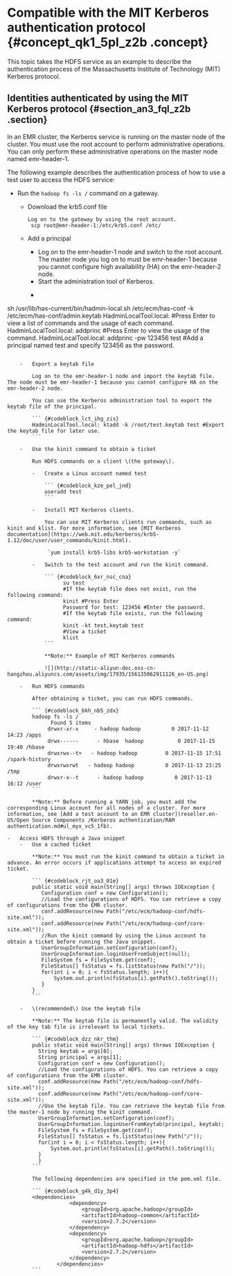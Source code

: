 # Compatible with the MIT Kerberos authentication protocol {#concept_qk1_5pl_z2b .concept}

This topic takes the HDFS service as an example to describe the authentication process of the Massachusetts Institute of Technology \(MIT\) Kerberos protocol.

## Identities authenticated by using the MIT Kerberos protocol {#section_an3_fql_z2b .section}

In an EMR cluster, the Kerberos service is running on the master node of the cluster. You must use the root account to perform administrative operations. You can only perform these administrative operations on the master node named emr-header-1.

The following example describes the authentication process of how to use a test user to access the HDFS service:

-   Run the `hadoop fs -ls /` command on a gateway.
    -   Download the krb5.conf file

        ``` {#codeblock_zyx_xmo_tsd}
        Log on to the gateway by using the root account.
         scp root@emr-header-1:/etc/krb5.conf /etc/
        ```

    -   Add a principal
        -   Log on to the emr-header-1 node and switch to the root account. The master node you log on to must be emr-header-1 because you cannot configure high availability \(HA\) on the emr-header-2 node.
        -   Start the administration tool of Kerberos.
        -   ``` {#codeblock_x3a_buk_vib}
  sh /usr/lib/has-current/bin/hadmin-local.sh /etc/ecm/has-conf -k /etc/ecm/has-conf/admin.keytab
  HadminLocalTool.local: #Press Enter to view a list of commands and the usage of each command.
  HadminLocalTool.local: addprinc #Press Enter to view the usage of the command.
  HadminLocalTool.local: addprinc -pw 123456 test #Add a principal named test and specify 123456 as the password.
```

    -   Export a keytab file

        Log on to the emr-header-1 node and import the keytab file. The node must be emr-header-1 because you cannot configure HA on the emr-header-2 node.

        You can use the Kerberos administration tool to export the keytab file of the principal.

        ``` {#codeblock_lct_ihg_zis}
        HadminLocalTool.local: ktadd -k /root/test.keytab test #Export the keytab file for later use.
        ```

    -   Use the kinit command to obtain a ticket

        Run HDFS commands on a client \(the gateway\).

        -   Create a Linux account named test

            ``` {#codeblock_kze_pel_jnd}
            useradd test
            ```

        -   Install MIT Kerberos clients.

            You can use MIT Kerberos clients run commands, such as kinit and klist. For more information, see [MIT Kerberos documentation](https://web.mit.edu/kerberos/krb5-1.12/doc/user/user_commands/kinit.html).

             `yum install krb5-libs krb5-workstation -y`

        -   Switch to the test account and run the kinit command.

            ``` {#codeblock_6xr_nsc_cna}
                  su test
                  #If the keytab file does not exist, run the following command:
                  kinit #Press Enter
                  Password for test: 123456 #Enter the password.
                  #If the keytab file exists, run the following command:
                  kinit -kt test.keytab test    
                  #View a ticket
                  klist
            ```

            **Note:** Example of MIT Kerberos commands

            ![](http://static-aliyun-doc.oss-cn-hangzhou.aliyuncs.com/assets/img/17935/156135062911126_en-US.png)

    -   Run HDFS commands

        After obtaining a ticket, you can run HDFS commands.

        ``` {#codeblock_bkh_nb5_zdx}
        hadoop fs -ls /
              Found 5 items
             drwxr-xr-x     - hadoop hadoop          0 2017-11-12 14:23 /apps
             drwx------      - hbase  hadoop           0 2017-11-15 19:40 /hbase
             drwxrwx--t+   - hadoop hadoop         0 2017-11-15 17:51 /spark-history
             drwxrwxrwt   - hadoop hadoop          0 2017-11-13 23:25 /tmp
             drwxr-x--t      - hadoop hadoop          0 2017-11-13 16:12 /user
        ```

        **Note:** Before running a YARN job, you must add the corresponding Linux account for all nodes of a cluster. For more information, see [Add a test account to an EMR cluster](reseller.en-US/Open Source Components /Kerberos authentication/RAM authentication.md#ul_myx_vc5_1fb).

-   Access HDFS through a Java snippet
    -   Use a cached ticket

        **Note:** You must run the kinit command to obtain a ticket in advance. An error occurs if applications attempt to access an expired ticket.

        ``` {#codeblock_rjt_oa3_01e}
        public static void main(String[] args) throws IOException {
           Configuration conf = new Configuration();
           //Load the configurations of HDFS. You can retrieve a copy of configurations from the EMR cluster.
           conf.addResource(new Path("/etc/ecm/hadoop-conf/hdfs-site.xml"));
           conf.addResource(new Path("/etc/ecm/hadoop-conf/core-site.xml"));
           //Run the kinit command by using the Linux account to obtain a ticket before running the Java snippet.
           UserGroupInformation.setConfiguration(conf);
           UserGroupInformation.loginUserFromSubject(null);
           FileSystem fs = FileSystem.get(conf);
           FileStatus[] fsStatus = fs.listStatus(new Path("/"));
           for(int i = 0; i < fsStatus.length; i++){
               System.out.println(fsStatus[i].getPath().toString());
           }
        }
        ```

    -   \(recommended\) Use the keytab file

        **Note:** The keytab file is permanently valid. The validity of the key tab file is irrelevant to local tickets.

        ``` {#codeblock_dzz_nkr_thm}
        public static void main(String[] args) throws IOException {
          String keytab = args[0];
          String principal = args[1];
          Configuration conf = new Configuration();
          //Load the configurations of HDFS. You can retrieve a copy of configurations from the EMR cluster.
          conf.addResource(new Path("/etc/ecm/hadoop-conf/hdfs-site.xml"));
          conf.addResource(new Path("/etc/ecm/hadoop-conf/core-site.xml"));
          //Use the keytab file. You can retrieve the keytab file from the master-1 node by running the kinit command.
          UserGroupInformation.setConfiguration(conf);
          UserGroupInformation.loginUserFromKeytab(principal, keytab);
          FileSystem fs = FileSystem.get(conf);
          FileStatus[] fsStatus = fs.listStatus(new Path("/"));
          for(int i = 0; i < fsStatus.length; i++){
              System.out.println(fsStatus[i].getPath().toString());
          }
          }
        ```

        The following dependencies are specified in the pom.xml file.

        ``` {#codeblock_g4k_d1y_3p4}
        <dependencies>
                    <dependency>
                        <groupId>org.apache.hadoop</groupId>
                        <artifactId>hadoop-common</artifactId>
                        <version>2.7.2</version>
                    </dependency>
                    <dependency>
                        <groupId>org.apache.hadoop</groupId>
                        <artifactId>hadoop-hdfs</artifactId>
                        <version>2.7.2</version>
                    </dependency>
                </dependencies>
        ```


